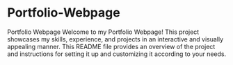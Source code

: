 # Portfolio-Webpage
Portfolio Webpage Welcome to my Portfolio Webpage! This project showcases my skills, experience, and projects in an interactive and visually appealing manner. This README file provides an overview of the project and instructions for setting it up and customizing it according to your needs.
